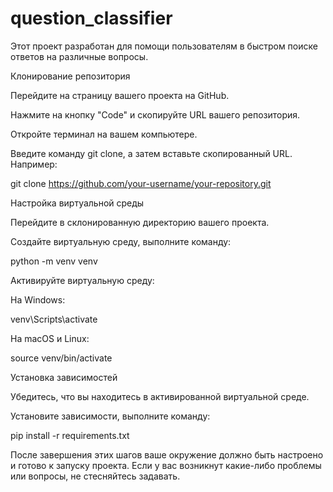 # question_classifier
Этот проект разработан для помощи пользователям в быстром поиске ответов на различные вопросы.

Клонирование репозитория

Перейдите на страницу вашего проекта на GitHub.

Нажмите на кнопку "Code" и скопируйте URL вашего репозитория.

Откройте терминал на вашем компьютере.

Введите команду git clone, а затем вставьте скопированный URL. Например:

git clone https://github.com/your-username/your-repository.git

Настройка виртуальной среды

Перейдите в склонированную директорию вашего проекта.

Создайте виртуальную среду, выполните команду:

python -m venv venv

Активируйте виртуальную среду:

На Windows:

venv\Scripts\activate

На macOS и Linux:

source venv/bin/activate

Установка зависимостей

Убедитесь, что вы находитесь в активированной виртуальной среде.

Установите зависимости, выполните команду:

pip install -r requirements.txt

После завершения этих шагов ваше окружение должно быть настроено и готово к запуску проекта. Если у вас возникнут какие-либо проблемы или вопросы, не стесняйтесь задавать.
